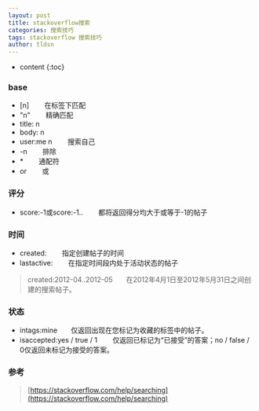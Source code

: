 ```yaml
---
layout: post
title: stackoverflow搜索
categories: 搜索技巧
tags: stackoverflow 搜索技巧
author: tldsn
---
```


* content
{:toc}

### base

* [n]        在标签下匹配
* "n"        精确匹配
* title: n
* body: n
* user:me n        搜索自己
* -n        排除
* *        通配符
* or        或

### 评分

* score:-1或score:-1..        都将返回得分均大于或等于-1的帖子

### 时间

* created:        指定创建帖子的时间
* lastactive:        在指定时间段内处于活动状态的帖子

>created:2012-04..2012-05       在2012年4月1日至2012年5月31日之间创建的搜索帖子。  

### 状态

* intags:mine       仅返回出现在您标记为收藏的标签中的帖子。
* isaccepted:yes / true / 1        仅返回已标记为“已接受”的答案；no / false / 0仅返回未标记为接受的答案。

### 参考

> [https://stackoverflow.com/help/searching](https://stackoverflow.com/help/searching)
